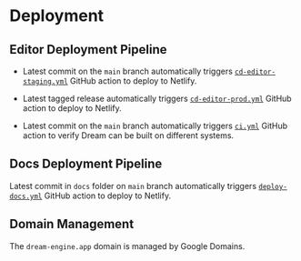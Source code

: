 # Deployment

## Editor Deployment Pipeline

- Latest commit on the ``main`` branch automatically
  triggers [``cd-editor-staging.yml``](https://github.com/rdeepak2002/dream-engine/blob/main/.github/workflows/cd-editor-staging.yml)
  GitHub action to deploy to
  Netlify.

- Latest tagged release automatically
  triggers [``cd-editor-prod.yml``](https://github.com/rdeepak2002/dream-engine/blob/main/.github/workflows/cd-editor-prod.yml)
  GitHub action to deploy to Netlify.

- Latest commit on the ``main`` branch automatically
  triggers [``ci.yml``](https://github.com/rdeepak2002/dream-engine/blob/main/.github/workflows/ci.yml)
  GitHub action to verify Dream can be
  built on different systems.

## Docs Deployment Pipeline

Latest commit in ``docs`` folder on ``main`` branch automatically
triggers [``deploy-docs.yml``](https://github.com/rdeepak2002/dream-engine/blob/main/.github/workflows/cd-docs.yml)
GitHub action to deploy
to Netlify.

## Domain Management

The ``dream-engine.app`` domain is managed by Google Domains.